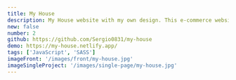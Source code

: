 ```yaml
---
title: My House
description: My House website with my own design. This e-commerce website includes shopping cart, login and create account pages. Fully responsive and mobile-friendly. Contentful used to keep data and the localStorage used to keep cart data. Website built with JavaScript and SASS.
new: false
number: 2
github: https://github.com/Sergio0831/my-house
demo: https://my-house.netlify.app/
tags: ['JavaScript', 'SASS']
imageFront: '/images/front/my-house.jpg'
imageSingleProject: '/images/single-page/my-house.jpg'
---
```

